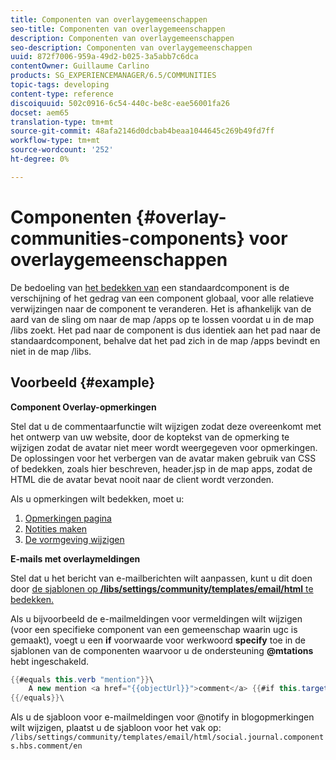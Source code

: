 ```yaml
---
title: Componenten van overlaygemeenschappen
seo-title: Componenten van overlaygemeenschappen
description: Componenten van overlaygemeenschappen
seo-description: Componenten van overlaygemeenschappen
uuid: 872f7006-959a-49d2-b025-3a5abb7c6dca
contentOwner: Guillaume Carlino
products: SG_EXPERIENCEMANAGER/6.5/COMMUNITIES
topic-tags: developing
content-type: reference
discoiquuid: 502c0916-6c54-440c-be8c-eae56001fa26
docset: aem65
translation-type: tm+mt
source-git-commit: 48afa2146d0dcbab4beaa1044645c269b49fd7ff
workflow-type: tm+mt
source-wordcount: '252'
ht-degree: 0%

---
```



# Componenten {#overlay-communities-components} voor overlaygemeenschappen

De bedoeling van [het bedekken van](/help/communities/client-customize.md#overlays) een standaardcomponent is de verschijning of het gedrag van een component globaal, voor alle relatieve verwijzingen naar de component te veranderen. Het is afhankelijk van de aard van de sling om naar de map /apps op te lossen voordat u in de map /libs zoekt. Het pad naar de component is dus identiek aan het pad naar de standaardcomponent, behalve dat het pad zich in de map /apps bevindt en niet in de map /libs.

## Voorbeeld {#example}

**Component Overlay-opmerkingen**

Stel dat u de commentaarfunctie wilt wijzigen zodat deze overeenkomt met het ontwerp van uw website, door de koptekst van de opmerking te wijzigen zodat de avatar niet meer wordt weergegeven voor opmerkingen. De oplossingen voor het verbergen van de avatar maken gebruik van CSS of bedekken, zoals hier beschreven, header.jsp in de map apps, zodat de HTML die de avatar bevat nooit naar de client wordt verzonden.

Als u opmerkingen wilt bedekken, moet u:

1. [Opmerkingen pagina](/help/communities/overlay-create-comments-page.md)
1. [Notities maken](/help/communities/overlay-create-nodes.md)
1. [De vormgeving wijzigen](/help/communities/overlay-alter-appearance.md)

**E-mails met overlaymeldingen**

Stel dat u het bericht van e-mailberichten wilt aanpassen, kunt u dit doen door [de sjablonen op **/libs/settings/community/templates/email/html** te bedekken.](/help/communities/client-customize.md#overlays)

Als u bijvoorbeeld de e-mailmeldingen voor vermeldingen wilt wijzigen (voor een specifieke component van een gemeenschap waarin ugc is gemaakt), voegt u een **if** voorwaarde voor werkwoord **specify** toe in de sjablonen van de componenten waarvoor u de ondersteuning **@mtations** hebt ingeschakeld.

```java
{{#equals this.verb "mention"}}\
    A new mention <a href="{{objectUrl}}">comment</a> {{#if this.target.properties.[jcr:title]}}to the article "{{{target.displayName}}}" {{/if}}was added by {{{user.name}}} on {{dateUtil this.published format="EEE, d MMM yyyy HH:mm:ss z"}}.\n \
{{/equals}}\
```

Als u de sjabloon voor e-mailmeldingen voor @notify in blogopmerkingen wilt wijzigen, plaatst u de sjabloon voor het vak op: `/libs/settings/community/templates/email/html/social.journal.components.hbs.comment/en`
